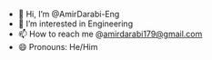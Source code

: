 - 👋 Hi, I’m @AmirDarabi-Eng
- 👀 I’m interested in Engineering
- 📫 How to reach me @amirdarabi179@gmail.com
- 😄 Pronouns: He/Him


<!---
AmirDarabi-Eng/AmirDarabi-Eng is a ✨ special ✨ repository because its `README.md` (this file) appears on your GitHub profile.
You can click the Preview link to take a look at your changes.
--->
